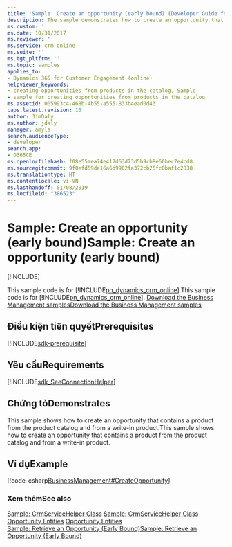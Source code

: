```yaml
---
title: 'Sample: Create an opportunity (early bound) (Developer Guide for Dynamics 365 for Customer Engagement) | MicrosoftDocs'
description: The sample demonstrates how to create an opportunity that contains a product from the product catalog.
ms.custom: ''
ms.date: 10/31/2017
ms.reviewer: ''
ms.service: crm-online
ms.suite: ''
ms.tgt_pltfrm: ''
ms.topic: samples
applies_to:
- Dynamics 365 for Customer Engagement (online)
helpviewer_keywords:
- creating opportunities from products in the catalog, Sample
- sample for creating opportunities from products in the catalog
ms.assetid: 005993c4-468b-4b55-a555-833b4ead0d43
caps.latest.revision: 15
author: JimDaly
ms.author: jdaly
manager: amyla
search.audienceType:
- developer
search.app:
- D365CE
ms.openlocfilehash: f08e55aea74e417d63d73d5b9cb8e60bec7e4cd8
ms.sourcegitcommit: 9f0efd59de16a6d9902fa372cb25fc0baf1c2838
ms.translationtype: HT
ms.contentlocale: vi-VN
ms.lasthandoff: 01/08/2019
ms.locfileid: "386523"
---
```

# <a name="sample-create-an-opportunity-early-bound"></a><span data-ttu-id="7c9f9-103">Sample: Create an opportunity (early bound)</span><span class="sxs-lookup"><span data-stu-id="7c9f9-103">Sample: Create an opportunity (early bound)</span></span>

[!INCLUDE[](../includes/cc_applies_to_update_9_0_0.md)]

<span data-ttu-id="7c9f9-104">This sample code is for [!INCLUDE[pn_dynamics_crm_online](../includes/pn-dynamics-crm-online.md)].</span><span class="sxs-lookup"><span data-stu-id="7c9f9-104">This sample code is for [!INCLUDE[pn_dynamics_crm_online](../includes/pn-dynamics-crm-online.md)].</span></span> [<span data-ttu-id="7c9f9-105">Download the Business Management samples</span><span class="sxs-lookup"><span data-stu-id="7c9f9-105">Download the Business Management samples</span></span>](https://code.msdn.microsoft.com/Business-Management-Samples-6a482e62)

## <a name="prerequisites"></a><span data-ttu-id="7c9f9-106">Điều kiện tiên quyết</span><span class="sxs-lookup"><span data-stu-id="7c9f9-106">Prerequisites</span></span>
[!INCLUDE[sdk-prerequisite](../includes/sdk-prerequisite.md)]
   
## <a name="requirements"></a><span data-ttu-id="7c9f9-107">Yêu cầu</span><span class="sxs-lookup"><span data-stu-id="7c9f9-107">Requirements</span></span>  
[!INCLUDE[sdk_SeeConnectionHelper](../includes/sdk-seeconnectionhelper.md)]
  
## <a name="demonstrates"></a><span data-ttu-id="7c9f9-108">Chứng tỏ</span><span class="sxs-lookup"><span data-stu-id="7c9f9-108">Demonstrates</span></span>  
 <span data-ttu-id="7c9f9-109">This sample shows how to create an opportunity that contains a product from the product catalog and from a write-in product.</span><span class="sxs-lookup"><span data-stu-id="7c9f9-109">This sample shows how to create an opportunity that contains a product from the product catalog and from a write-in product.</span></span>  
  
## <a name="example"></a><span data-ttu-id="7c9f9-110">Ví dụ</span><span class="sxs-lookup"><span data-stu-id="7c9f9-110">Example</span></span>  
 [!code-csharp[BusinessManagement#CreateOpportunity](../snippets/csharp/CRMV8/businessmanagement/cs/createopportunity.cs#createopportunity)]  
  
### <a name="see-also"></a><span data-ttu-id="7c9f9-111">Xem thêm</span><span class="sxs-lookup"><span data-stu-id="7c9f9-111">See also</span></span>  
 <span data-ttu-id="7c9f9-112">[Sample: CrmServiceHelper Class](org-service/helper-code-serverconnection-class.md) </span><span class="sxs-lookup"><span data-stu-id="7c9f9-112">[Sample: CrmServiceHelper Class](org-service/helper-code-serverconnection-class.md) </span></span>  
 <span data-ttu-id="7c9f9-113">[Opportunity Entities](opportunity-entities.md) </span><span class="sxs-lookup"><span data-stu-id="7c9f9-113">[Opportunity Entities](opportunity-entities.md) </span></span>  
 [<span data-ttu-id="7c9f9-114">Sample: Retrieve an Opportunity (Early Bound)</span><span class="sxs-lookup"><span data-stu-id="7c9f9-114">Sample: Retrieve an Opportunity (Early Bound)</span></span>](sample-retrieve-opportunity-early-bound.md)
